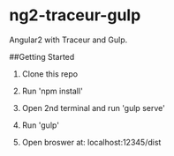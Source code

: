# ng2-traceur-gulp
Angular2 with Traceur and Gulp.

##Getting Started

1. Clone this repo

2. Run 'npm install'

3. Open 2nd terminal and run 'gulp serve'

4. Run 'gulp'

5. Open broswer at: localhost:12345/dist
